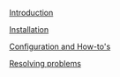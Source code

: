 [Introduction](index)

[Installation](installation)

[Configuration and How-to's](config-howtos)

[Resolving problems](resolving-problems)
